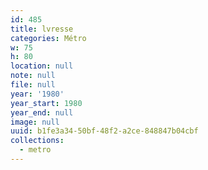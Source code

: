 ```yaml
---
id: 485
title: lvresse
categories: Métro
w: 75
h: 80
location: null
note: null
file: null
year: '1980'
year_start: 1980
year_end: null
image: null
uuid: b1fe3a34-50bf-48f2-a2ce-848847b04cbf
collections:
  - metro
---
```


